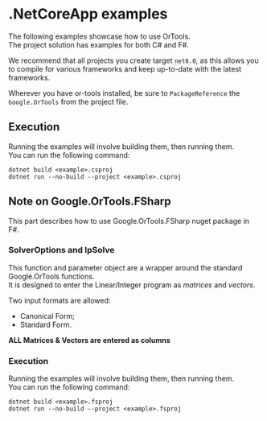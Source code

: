 # .NetCoreApp examples
The following examples showcase how to use OrTools.<br>
The project solution has examples for both C# and F#.

We recommend that all projects you create target `net6.0`,
as this allows you to compile for various frameworks and
keep up-to-date with the latest frameworks.

Wherever you have or-tools installed, be sure to `PackageReference` the `Google.OrTools`
from the project file.

## Execution
Running the examples will involve building them, then running them.<br>
You can run the following command:
```shell
dotnet build <example>.csproj
dotnet run --no-build --project <example>.csproj
```

## Note on Google.OrTools.FSharp
This part describes how to use Google.OrTools.FSharp nuget package in F#.

### SolverOptions and lpSolve
This function and parameter object are a wrapper around the standard Google.OrTools functions.<br>
It is designed to enter the Linear/Integer program as *matrices* and *vectors*.

Two input formats are allowed:
* Canonical Form;
* Standard Form.

**ALL Matrices & Vectors are entered as columns**

### Execution
Running the examples will involve building them, then running them.<br>
You can run the following command:
```shell
dotnet build <example>.fsproj
dotnet run --no-build --project <example>.fsproj
```
